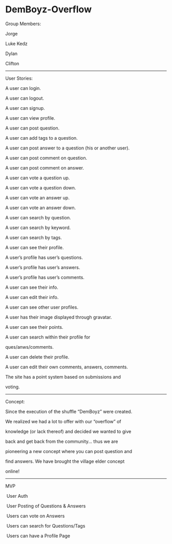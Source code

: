 # DemBoyz-Overflow
Group Members:

Jorge

Luke Kedz

Dylan

Clifton

______________

User Stories:

A user can login.

A user can logout.

A user can signup.

A user can view profile.

A user can post question.

A user can add tags to a question.

A user can post answer to a question (his or another user).

A user can post comment on question.

A user can post comment on answer.

A user can vote a question up.

A user can vote a question down.

A user can vote an answer up.

A user can vote an answer down.

A user can search by question.

A user can search by keyword.

A user can search by tags.

A user can see their profile.

A user’s profile has user’s questions.

A user’s profile has user’s answers.

A user’s profile has user’s comments.

A user can see their info.

A user can edit their info.

A user can see other user profiles.

A user has their image displayed through gravatar.

A user can see their points.

A user can search within their profile for

ques/anws/comments.

A user can delete their profile.

A user can edit their own comments, answers, comments.

The site has a point system based on submissions and

voting.

______________

Concept:

Since the execution of the shuffle “DemBoyz” were created.

We realized we had a lot to offer with our “overflow” of

knowledge (or lack thereof) and decided we wanted to give

back and get back from the community... thus we are

pioneering a new concept where you can post question and

find answers. We have brought the village elder concept

online!

______________________________________

MVP

­ User Auth

­ User Posting of Questions & Answers

­ Users can vote on Answers

­ Users can search for Questions/Tags

­ Users can have a Profile Page
